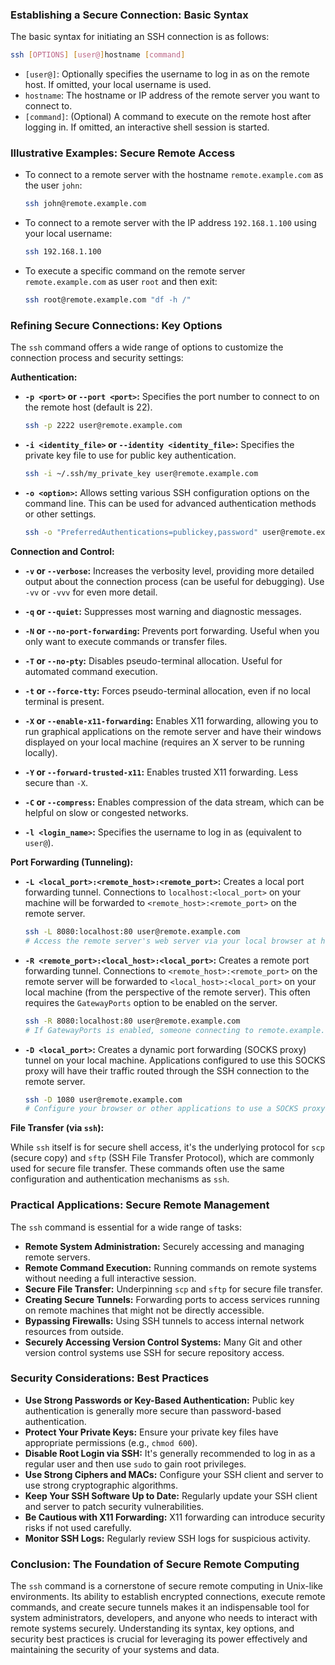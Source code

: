 ### Establishing a Secure Connection: Basic Syntax

The basic syntax for initiating an SSH connection is as follows:

```bash
ssh [OPTIONS] [user@]hostname [command]
```

- `[user@]`: Optionally specifies the username to log in as on the remote host. If omitted, your local username is used.
- `hostname`: The hostname or IP address of the remote server you want to connect to.
- `[command]`: (Optional) A command to execute on the remote host after logging in. If omitted, an interactive shell session is started.

### Illustrative Examples: Secure Remote Access

- To connect to a remote server with the hostname `remote.example.com` as the user `john`:

  ```bash
  ssh john@remote.example.com
  ```

- To connect to a remote server with the IP address `192.168.1.100` using your local username:

  ```bash
  ssh 192.168.1.100
  ```

- To execute a specific command on the remote server `remote.example.com` as user `root` and then exit:

  ```bash
  ssh root@remote.example.com "df -h /"
  ```

### Refining Secure Connections: Key Options

The `ssh` command offers a wide range of options to customize the connection process and security settings:

**Authentication:**

- **`-p <port>` or `--port <port>`:** Specifies the port number to connect to on the remote host (default is 22).

  ```bash
  ssh -p 2222 user@remote.example.com
  ```

- **`-i <identity_file>` or `--identity <identity_file>`:** Specifies the private key file to use for public key authentication.

  ```bash
  ssh -i ~/.ssh/my_private_key user@remote.example.com
  ```

- **`-o <option>`:** Allows setting various SSH configuration options on the command line. This can be used for advanced authentication methods or other settings.

  ```bash
  ssh -o "PreferredAuthentications=publickey,password" user@remote.example.com
  ```

**Connection and Control:**

- **`-v` or `--verbose`:** Increases the verbosity level, providing more detailed output about the connection process (can be useful for debugging). Use `-vv` or `-vvv` for even more detail.

- **`-q` or `--quiet`:** Suppresses most warning and diagnostic messages.

- **`-N` or `--no-port-forwarding`:** Prevents port forwarding. Useful when you only want to execute commands or transfer files.

- **`-T` or `--no-pty`:** Disables pseudo-terminal allocation. Useful for automated command execution.

- **`-t` or `--force-tty`:** Forces pseudo-terminal allocation, even if no local terminal is present.

- **`-X` or `--enable-x11-forwarding`:** Enables X11 forwarding, allowing you to run graphical applications on the remote server and have their windows displayed on your local machine (requires an X server to be running locally).

- **`-Y` or `--forward-trusted-x11`:** Enables trusted X11 forwarding. Less secure than `-X`.

- **`-C` or `--compress`:** Enables compression of the data stream, which can be helpful on slow or congested networks.

- **`-l <login_name>`:** Specifies the username to log in as (equivalent to `user@`).

**Port Forwarding (Tunneling):**

- **`-L <local_port>:<remote_host>:<remote_port>`:** Creates a local port forwarding tunnel. Connections to `localhost:<local_port>` on your machine will be forwarded to `<remote_host>:<remote_port>` on the remote server.

  ```bash
  ssh -L 8080:localhost:80 user@remote.example.com
  # Access the remote server's web server via your local browser at http://localhost:8080
  ```

- **`-R <remote_port>:<local_host>:<local_port>`:** Creates a remote port forwarding tunnel. Connections to `<remote_host>:<remote_port>` on the remote server will be forwarded to `<local_host>:<local_port>` on your local machine (from the perspective of the remote server). This often requires the `GatewayPorts` option to be enabled on the server.

  ```bash
  ssh -R 8080:localhost:80 user@remote.example.com
  # If GatewayPorts is enabled, someone connecting to remote.example.com:8080 can access your local web server.
  ```

- **`-D <local_port>`:** Creates a dynamic port forwarding (SOCKS proxy) tunnel on your local machine. Applications configured to use this SOCKS proxy will have their traffic routed through the SSH connection to the remote server.

  ```bash
  ssh -D 1080 user@remote.example.com
  # Configure your browser or other applications to use a SOCKS proxy at localhost:1080
  ```

**File Transfer (via `ssh`):**

While `ssh` itself is for secure shell access, it's the underlying protocol for `scp` (secure copy) and `sftp` (SSH File Transfer Protocol), which are commonly used for secure file transfer. These commands often use the same configuration and authentication mechanisms as `ssh`.

### Practical Applications: Secure Remote Management

The `ssh` command is essential for a wide range of tasks:

- **Remote System Administration:** Securely accessing and managing remote servers.
- **Remote Command Execution:** Running commands on remote systems without needing a full interactive session.
- **Secure File Transfer:** Underpinning `scp` and `sftp` for secure file transfer.
- **Creating Secure Tunnels:** Forwarding ports to access services running on remote machines that might not be directly accessible.
- **Bypassing Firewalls:** Using SSH tunnels to access internal network resources from outside.
- **Securely Accessing Version Control Systems:** Many Git and other version control systems use SSH for secure repository access.

### Security Considerations: Best Practices

- **Use Strong Passwords or Key-Based Authentication:** Public key authentication is generally more secure than password-based authentication.
- **Protect Your Private Keys:** Ensure your private key files have appropriate permissions (e.g., `chmod 600`).
- **Disable Root Login via SSH:** It's generally recommended to log in as a regular user and then use `sudo` to gain root privileges.
- **Use Strong Ciphers and MACs:** Configure your SSH client and server to use strong cryptographic algorithms.
- **Keep Your SSH Software Up to Date:** Regularly update your SSH client and server to patch security vulnerabilities.
- **Be Cautious with X11 Forwarding:** X11 forwarding can introduce security risks if not used carefully.
- **Monitor SSH Logs:** Regularly review SSH logs for suspicious activity.

### Conclusion: The Foundation of Secure Remote Computing

The `ssh` command is a cornerstone of secure remote computing in Unix-like environments. Its ability to establish encrypted connections, execute remote commands, and create secure tunnels makes it an indispensable tool for system administrators, developers, and anyone who needs to interact with remote systems securely. Understanding its syntax, key options, and security best practices is crucial for leveraging its power effectively and maintaining the security of your systems and data.
